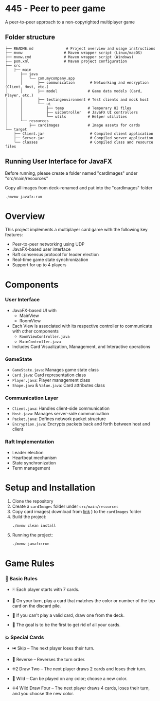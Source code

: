 # 445 - Peer to peer game 
A peer-to-peer approach to a non-copyrighted multiplayer game

## Folder structure

```
├── README.md               # Project overview and usage instructions
├── mvnw                   # Maven wrapper script (Linux/macOS)
├── mvnw.cmd               # Maven wrapper script (Windows)
├── pom.xml                # Maven project configuration
├── src
│   ├── main
│      ├── java
│      │   └── com.mycompany.app
│      │       ├── communication       # Networking and encryption (Client, Host, etc.)
│      │       ├── model              # Game data models (Card, Player, etc.)
│      │       ├── testingenvironment # Test clients and mock host
│      │       └── ui
│      │           ├── temp           # Temporary UI files
│      │           ├── uiController   # JavaFX UI controllers
│      │           └── utils          # Helper utilities
│      └── resources
│          ├── cardImages             # Image assets for cards
└── target
    ├── Client.jar                     # Compiled client application
    ├── Server.jar                     # Compiled server application
    └── classes                        # Compiled class and resource files
```

## Running User Interface for JavaFX
Before running, please create a folder named "cardImages" under "src/main/resources"

Copy all images from deck-renamed and put into the "cardImages" folder
```java
./mvnw javafx:run
```

# Overview
This project implements a multiplayer card game with the following key features:
- Peer-to-peer networking using UDP
- JavaFX-based user interface
- Raft consensus protocol for leader election
- Real-time game state synchronization
- Support for up to 4 players

# Components

### User Interface
- JavaFX-based UI with 
    - MainView
    - RoomView
- Each View is associated with its respective controller to communicate with other components
  - `RoomViewController.java`
  - `MainController.java`
- Includes Card Visualization, Management, and Interactive operations

### GameState
- `GameState.java`: Manages game state class
- `Card.java`: Card representation class
- `Player.java`: Player management class
- `Shape.java` & `Value.java`: Card attributes class

### Communication Layer
- `Client.java`: Handles client-side communication
- `Host.java`: Manages server-side communication
- `Packet.java`: Defines network packet structure
- `Encryption.java`: Encrypts packets back and forth between host and client

### Raft Implementation
- Leader election
- Heartbeat mechanism
- State synchronization
- Term management

# Setup and Installation
1. Clone the repository
2. Create a `cardImages` folder under `src/main/resources`
3. Copy card images( download from [link](https://drive.google.com/file/d/1wNBbTLSjaluWTWW3rw3SRt3pTWFQZWLl/view?usp=sharing) ) to the `cardImages` folder
4. Build the project:
   ```bash
   ./mvnw clean install
   ```
5. Running the project:
    ```bash
   ./mvnw javafx:run
   ```

# Game Rules
### 📝 Basic Rules
- 🃏 Each player starts with 7 cards.

- 🔄 On your turn, play a card that matches the color or number of the top card on the discard pile.

- 🚫 If you can't play a valid card, draw one from the deck.

- 🎯 The goal is to be the first to get rid of all your cards.

### 💥 Special Cards
- ⏭️ Skip – The next player loses their turn.

- 🔁 Reverse – Reverses the turn order.

- ➕2 Draw Two – The next player draws 2 cards and loses their turn.

- 🌈 Wild – Can be played on any color; choose a new color.

- ➕4 Wild Draw Four – The next player draws 4 cards, loses their turn, and you choose the new color. 


